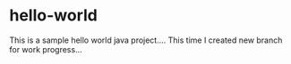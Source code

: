 # hello-world
This is a sample hello world java project....
This time I created new branch for work progress...
